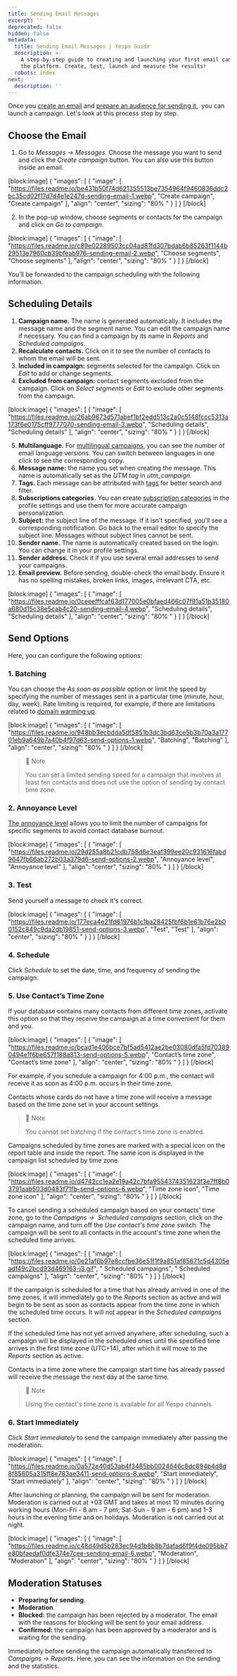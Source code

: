 ```yaml
---
title: Sending Email Messages
excerpt: ''
deprecated: false
hidden: false
metadata:
  title: Sending Email Messages | Yespo Guide
  description: >-
    A step-by-step guide to creating and launching your first email campaign in
    the platform. Create, test, launch and measure the results!
  robots: index
next:
  description: ''
---
```

Once you [create an email](https://docs.yespo.io/docs/adaptive-email-builder-review) and [prepare an audience for sending it](https://docs.yespo.io/docs/segmentation),  you can launch a campaign. Let's look at this process step by step.

## Choose the Email

1. Go to _Messages → Messages_. Choose the message you want to send and click the _Create campaign_ button. You can also use this button inside an email.

[block:image]
{
  "images": [
    {
      "image": [
        "https://files.readme.io/be431b50f74d621355513be7354964f9460836ddc2bc35cd02f17d7d4e1e247d-sending-email-1.webp",
        "Create campaign",
        "Create campaign"
      ],
      "align": "center",
      "sizing": "80% "
    }
  ]
}
[/block]


2. In the pop-up window, choose segments or contacts for the campaign and click on _Go to campaign_.

[block:image]
{
  "images": [
    {
      "image": [
        "https://files.readme.io/c89e02289503cc04ad81fd307bdab6b85263f1144b29513e7960cb39bfeab976-sending-email-2.webp",
        "Choose segments",
        "Choose segments"
      ],
      "align": "center",
      "sizing": "80% "
    }
  ]
}
[/block]


You’ll be forwarded to the campaign scheduling with the following information.

## Scheduling Details

1. **Campaign name.** The name is generated automatically. It includes the message name and the segment name. You can edit the campaign name if necessary. You can find a campaign by its name in _Reports_ and _Scheduled campaigns_.
2. **Recalculate contacts.** Click on it to see the number of contacts to whom the email will be sent.
3. **Included in campaign:** segments selected for the campaign. Click on _Edit_ to add or change segments.
4. **Excluded from campaign:** contact segments excluded from the campaign. Click on _Select segments_ or _Edit_ to exclude other segments from the campaign.

[block:image]
{
  "images": [
    {
      "image": [
        "https://files.readme.io/26ab9673d571abef1bf2edd513c2a0c5148fccc5313a173f6e0175cff9777070-sending-email-3.webp",
        "Scheduling details",
        "Scheduling details"
      ],
      "align": "center",
      "sizing": "80% "
    }
  ]
}
[/block]


5. **Multilanguage.** For [multilingual campaigns](https://docs.yespo.io/docs/multilanguage-overview), you can see the number of email language versions. You can switch between languages in one click to see the corresponding copy.
6. **Message name:** the name you set when creating the message. This name is automatically set as the _UTM tag_ in _utm_campaign_.
7. **Tags.** Each message can be attributed with [tags](https://docs.yespo.io/docs/how-add-tags) for better search and filter.
8. **Subscriptions categories.** You can create [subscription categories](https://docs.yespo.io/docs/how-use-subscription-category) in the profile settings and use them for more accurate campaign personalization.
9. **Subject:** the subject line of the message. If it isn’t specified, you’ll see a corresponding notification. Go back to the email editor to specify the subject line. Messages without subject lines cannot be sent.
10. **Sender name.** The name is automatically created based on the login. You can change it in your profile settings.
11. **Sender address.** Check it if you use several email addresses to send your campaigns.
12. **Email preview.** Before sending, double-check the email body. Ensure it has no spelling mistakes, broken links, images, irrelevant CTA, etc.

[block:image]
{
  "images": [
    {
      "image": [
        "https://files.readme.io/0ceeefffcaf63d177005e0bfaed466c07f91a51b35180a680d15c38e5cab4c20-sending-email-4.webp",
        "Scheduling details",
        "Scheduling details"
      ],
      "align": "center",
      "sizing": "80% "
    }
  ]
}
[/block]


## Send Options

Here, you can configure the following options:

### 1. Batching

You can choose the _As soon as possible_ option or limit the speed by specifying the number of messages sent in a particular time (minute, hour, day, week). Rate limiting is required, for example, if there are limitations related to [domain warming up](https://yespo.io/blog/first-campaigns-new-domain-how-warm-right).

[block:image]
{
  "images": [
    {
      "image": [
        "https://files.readme.io/948bb3ecbdda5df5851b3dc3bd63ce5b3b70a3a17701eb9a649b7a40b4f97d63-send-options-1.webp",
        "Batching",
        "Batching"
      ],
      "align": "center",
      "sizing": "80% "
    }
  ]
}
[/block]


> 📘 Note
> 
> You can set a limited sending speed for a campaign that involves at least ten contacts and does not use the option of sending by contact time zone.

### 2. Annoyance Level

[The annoyance level](https://docs.yespo.io/docs/management-campaign-frequency) allows you to limit the number of campaigns for specific segments to avoid contact database burnout.

[block:image]
{
  "images": [
    {
      "image": [
        "https://files.readme.io/29d255a8b21cdb758d6e3eaf399ee20c931616fabd9647fb66ab272b03a379d6-send-options-2.webp",
        "Annoyance level",
        "Annoyance level"
      ],
      "align": "center",
      "sizing": "80% "
    }
  ]
}
[/block]


### 3. Test

Send yourself a message to check it's correct.

[block:image]
{
  "images": [
    {
      "image": [
        "https://files.readme.io/177eca4e21fd61976b1c1ba28425fbf6b1e61b76e2b00152c849c9da2db19851-send-options-3.webp",
        "Test",
        "Test"
      ],
      "align": "center",
      "sizing": "80% "
    }
  ]
}
[/block]


### 4. Schedule

Click _Schedule_ to set the date, time, and frequency of sending the campaign.

### 5. Use Contact’s Time Zone

If your database contains many contacts from different time zones, activate this option so that they receive the campaign at a time convenient for them and you.

[block:image]
{
  "images": [
    {
      "image": [
        "https://files.readme.io/bcad1e406bce7bf5ad5412ae2be03080dfa5fd703890494e1f6be657f188a313-send-options-5.webp",
        "Contact’s time zone",
        "Contact’s time zone"
      ],
      "align": "center",
      "sizing": "80% "
    }
  ]
}
[/block]


For example, if you schedule a campaign for 4:00 p.m., the contact will receive it as soon as 4:00 p.m. occurs in their time zone.

Contacts whose cards do not have a time zone will receive a message based on the time zone set in your account settings.

> 📘 Note
> 
> You cannot set batching if the contact's time zone is enabled.

Campaigns scheduled by time zones are marked with a special icon on the report table and inside the report. The same icon is displayed in the campaign list scheduled by time zone.

[block:image]
{
  "images": [
    {
      "image": [
        "https://files.readme.io/d4742cc1ea2e19a42c7bfa9554374351623f3e7ff8b03791aab503d0483f71fb-send-options-6.webp",
        "Time zone icon",
        "Time zone icon"
      ],
      "align": "center",
      "sizing": "80% "
    }
  ]
}
[/block]


To cancel sending a scheduled campaign based on your contacts' time zone, go to the _Campaigns →  Scheduled campaigns_ section, click on the campaign name, and turn off the _Use contact's time zone_ switch. The campaign will be sent to all contacts in the account's time zone when the scheduled time arrives.

[block:image]
{
  "images": [
    {
      "image": [
        "https://files.readme.io/0e21af6b97e8ccfbe36e51f1f9a851af85671c5d4305eadf49c2bcd93d469163-i3.gif",
        " Scheduled campaigns",
        " Scheduled campaigns"
      ],
      "align": "center",
      "sizing": "80% "
    }
  ]
}
[/block]


If the campaign is scheduled for a time that has already arrived in one of the time zones, it will immediately go to the _Reports_ section as active and will begin to be sent as soon as contacts appear from the time zone in which the scheduled time occurs. It will not appear in the _Scheduled campaigns_ section.

If the scheduled time has not yet arrived anywhere, after scheduling, such a campaign will be displayed in the scheduled ones until the specified time arrives in the first time zone (UTC+14), after which it will move to the _Reports_ section as active.

Contacts in a time zone where the campaign start time has already passed will receive the message the next day at the same time.

> 📘 Note
> 
> Using the contact's time zone is available for all Yespo channels

### 6. Start Immediately

Click _Start immediately_ to send the campaign immediately after passing the moderation.

[block:image]
{
  "images": [
    {
      "image": [
        "https://files.readme.io/0a572e40d53ab4f3485bb0024646c8dc894b4d8d8f85605a315ff8e783ae3411-send-options-8.webp",
        "Start immediately",
        "Start immediately"
      ],
      "align": "center",
      "sizing": "80% "
    }
  ]
}
[/block]


After launching or planning, the campaign will be sent for moderation. Moderation is carried out at +03 GMT and takes at most 10 minutes during working hours (Mon-Fri - 8 am - 7 pm; Sat-Sun - 9 am - 6 pm) and 1-3 hours in the evening time and on holidays. Moderation is not carried out at night.

[block:image]
{
  "images": [
    {
      "image": [
        "https://files.readme.io/c48d49d5b283ec94d1b8b8b7dafad6f9f4de095bb7e80bfaedaf0dfe374e7cee-sending-email-6.webp",
        "Moderation",
        "Moderation"
      ],
      "align": "center",
      "sizing": "80% "
    }
  ]
}
[/block]


## Moderation Statuses

- **Preparing for sending**.
- **Moderation**.
- **Blocked:** the campaign has been rejected by a moderator. The email with the reasons for blocking will be sent to your email address.
- **Confirmed:** the campaign has been approved by a moderator and is waiting for the sending.

Immediately before sending the campaign automatically transferred to _Campaigns → Reports_. Here, you can see the information on the sending and the statistics.